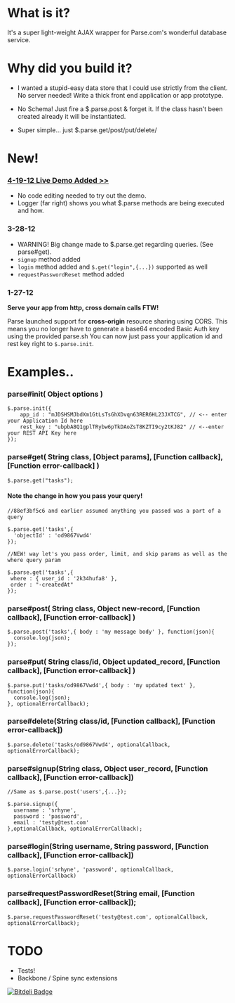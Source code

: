 # What is it? 

It's a super light-weight AJAX wrapper for Parse.com's wonderful database service. 

# Why did you build it? 

* I wanted a stupid-easy data store that I could use strictly from the client. No server needed! 
Write a thick front end application or app prototype. 

* No Schema! Just fire a $.parse.post & forget it. If the class hasn't been created already it will be 
instantiated. 

* Super simple... just $.parse.get/post/put/delete/

# New!

### [4-19-12 Live Demo Added >>](http://srhyne.github.com/jQuery-Parse/) 

  * No code editing needed to try out the demo. 
  * Logger (far right) shows you what $.parse methods are being executed and how. 
  
### 3-28-12

  * WARNING! Big change made to $.parse.get regarding queries. (See parse#get).
  * `signup` method added
  * `login` method added and `$.get("login",{...})` supported as well
  * `requestPasswordReset` method added
  
### 1-27-12

__Serve your app from http, cross domain calls FTW!__

Parse launched support for __cross-origin__ resource sharing using CORS.
This means you no longer have to generate a base64 encoded Basic Auth key using the provided parse.sh
You can now just pass your application id and rest key right to `$.parse.init`.


# Examples.. 

### parse#init( Object options )
    
    $.parse.init({
  		app_id : "mJDSHSMJbdXm1GtLsTsGhXDvqn63RER6HL23JXTCG", // <-- enter your Application Id here 
  		rest_key : "ubpbA8Q1gplTRybw6pTkDAoZsT8KZTI9cy2tKJ82" // <--enter your REST API Key here	
  	});
  	
### parse#get( String class, [Object params], [Function callback], [Function error-callback] )
  
    $.parse.get("tasks");
  
#### Note the change in how you pass your query!
  
    //88ef3bf5c6 and earlier assumed anything you passed was a part of a query
  
    $.parse.get('tasks',{
      'objectId' : 'od9867Vwd4'
    });
  
    //NEW! way let's you pass order, limit, and skip params as well as the where query param
  
    $.parse.get('tasks',{
     where : { user_id : '2k34hufa8' },
     order : "-createdAt"
    });
    	
### parse#post( String class, Object new-record, [Function callback], [Function error-callback] )

    $.parse.post('tasks',{ body : 'my message body' }, function(json){
      console.log(json);
    });

### parse#put( String class/id, Object updated_record, [Function callback], [Function error-callback] )

    $.parse.put('tasks/od9867Vwd4',{ body : 'my updated text' }, function(json){
      console.log(json);
    }, optionalErrorCallback);
  
### parse#delete(String class/id, [Function callback], [Function error-callback])
  
    $.parse.delete('tasks/od9867Vwd4', optionalCallback, optionalErrorCallback);
    
### parse#signup(String class, Object user_record, [Function callback], [Function error-callback])
  
    //Same as $.parse.post('users',{...});
  
    $.parse.signup({ 
      username : 'srhyne', 
      password : 'password', 
      email : 'testy@test.com' 
    },optionalCallback, optionalErrorCallback);

### parse#login(String username, String password, [Function callback], [Function error-callback])
  
    $.parse.login('srhyne', 'password', optionalCallback, optionalErrorCallback)
  
### parse#requestPasswordReset(String email, [Function callback], [Function error-callback]);
  
    $.parse.requestPasswordReset('testy@test.com', optionalCallback, optionalErrorCallback);

# TODO 

* Tests!
* Backbone / Spine sync extensions





[![Bitdeli Badge](https://d2weczhvl823v0.cloudfront.net/srhyne/jquery-parse/trend.png)](https://bitdeli.com/free "Bitdeli Badge")

